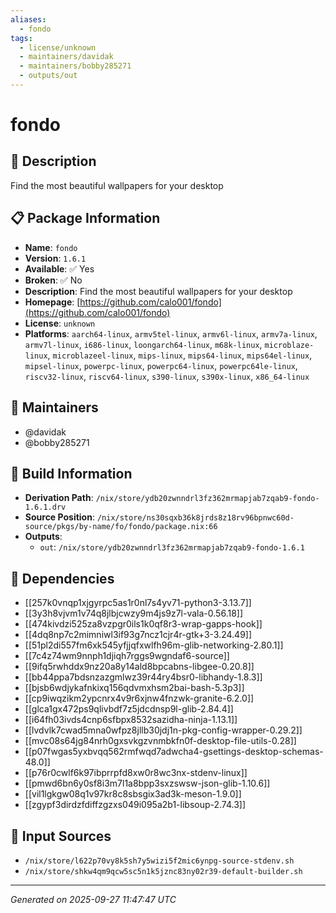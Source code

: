 ```yaml
---
aliases:
  - fondo
tags:
  - license/unknown
  - maintainers/davidak
  - maintainers/bobby285271
  - outputs/out
---
```


# fondo

## 📝 Description

Find the most beautiful wallpapers for your desktop

## 📋 Package Information

- **Name**: `fondo`
- **Version**: `1.6.1`
- **Available**: ✅ Yes
- **Broken**: ✅ No
- **Description**: Find the most beautiful wallpapers for your desktop
- **Homepage**: [https://github.com/calo001/fondo](https://github.com/calo001/fondo)
- **License**: `unknown`
- **Platforms**: `aarch64-linux`, `armv5tel-linux`, `armv6l-linux`, `armv7a-linux`, `armv7l-linux`, `i686-linux`, `loongarch64-linux`, `m68k-linux`, `microblaze-linux`, `microblazeel-linux`, `mips-linux`, `mips64-linux`, `mips64el-linux`, `mipsel-linux`, `powerpc-linux`, `powerpc64-linux`, `powerpc64le-linux`, `riscv32-linux`, `riscv64-linux`, `s390-linux`, `s390x-linux`, `x86_64-linux`
## 👥 Maintainers

- @davidak
- @bobby285271


## 🔧 Build Information

- **Derivation Path**: `/nix/store/ydb20zwnndrl3fz362mrmapjab7zqab9-fondo-1.6.1.drv`
- **Source Position**: `/nix/store/ns30sqxb36k8jrds8z18rv96bpnwc60d-source/pkgs/by-name/fo/fondo/package.nix:66`
- **Outputs**:
  - `out`:  `/nix/store/ydb20zwnndrl3fz362mrmapjab7zqab9-fondo-1.6.1`

## 🔗 Dependencies

- [[257k0vnqp1xjgyrpc5as1r0nl7s4yv71-python3-3.13.7]]
- [[3y3h8vjvm1v74q8jlbjcwzy9m4js9z7l-vala-0.56.18]]
- [[474kivdzi525za8vzpgr0ils1k0qf8r3-wrap-gapps-hook]]
- [[4dq8np7c2mimniwl3if93g7ncz1cjr4r-gtk+3-3.24.49]]
- [[51pl2di557fm6xk545yfjjqfxwlfh96m-glib-networking-2.80.1]]
- [[7c4z74wm9nnph1djiqh7rggs9wgndaf6-source]]
- [[9ifq5rwhddx9nz20a8y14ald8bpcabns-libgee-0.20.8]]
- [[bb44ppa7bdsnzazgmlwz39r44ry4bsr0-libhandy-1.8.3]]
- [[bjsb6wdjykafnkixq156qdvmxhsm2bai-bash-5.3p3]]
- [[cp9iwqzikm2ypcnrx4v9r6xjnw4fnzwk-granite-6.2.0]]
- [[glca1gx472ps9qlivbdf7z5jdcdnsp9l-glib-2.84.4]]
- [[i64fh03ivds4cnp6sfbpx8532sazidha-ninja-1.13.1]]
- [[lvdvlk7cwad5mna0wfpz8jllb30jdj1n-pkg-config-wrapper-0.29.2]]
- [[mvc08s64jg84nrh0gxsvkgzvnmbkfn0f-desktop-file-utils-0.28]]
- [[p07fwgas5yxbvqq562rmfwqd7adwcha4-gsettings-desktop-schemas-48.0]]
- [[p76r0cwlf6k97ibprrpfd8xw0r8wc3nx-stdenv-linux]]
- [[pmwd6bn6y0sf8i3m7l1a8bpp3sxzswsw-json-glib-1.10.6]]
- [[vil1lgkgw08q1v97kr8c8sbsgix3ad3k-meson-1.9.0]]
- [[zgypf3dirdzfdiffzgzxs049i095a2b1-libsoup-2.74.3]]

## 📁 Input Sources

- `/nix/store/l622p70vy8k5sh7y5wizi5f2mic6ynpg-source-stdenv.sh`
- `/nix/store/shkw4qm9qcw5sc5n1k5jznc83ny02r39-default-builder.sh`

---
*Generated on 2025-09-27 11:47:47 UTC*
